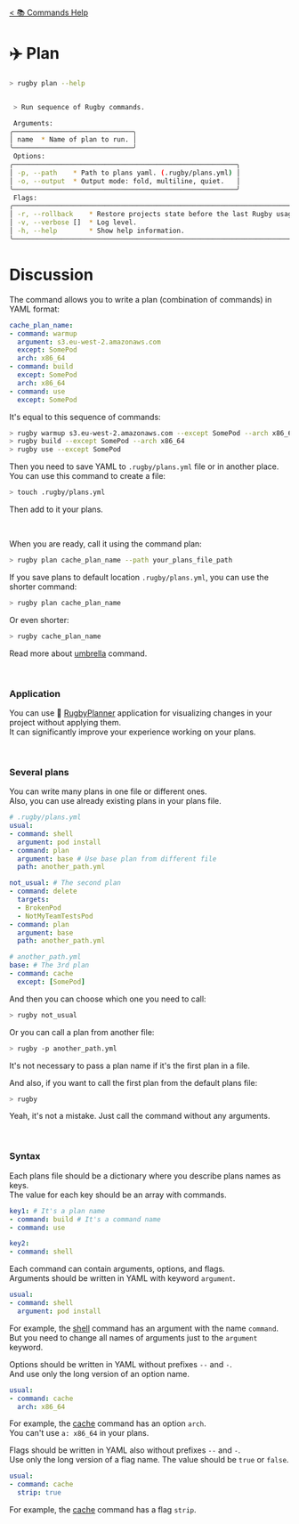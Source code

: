 [< 📚 Commands Help](README.md)

# ✈️ Plan

```sh
> rugby plan --help
```

```sh

 > Run sequence of Rugby commands.

 Arguments:
╭──────────────────────────────╮
│ name  * Name of plan to run. │
╰──────────────────────────────╯
 Options:
╭────────────────────────────────────────────────────────╮
│ -p, --path    * Path to plans yaml. (.rugby/plans.yml) │
│ -o, --output  * Output mode: fold, multiline, quiet.   │
╰────────────────────────────────────────────────────────╯
 Flags:
╭─────────────────────────────────────────────────────────────────────────╮
│ -r, --rollback    * Restore projects state before the last Rugby usage. │
│ -v, --verbose []  * Log level.                                          │
│ -h, --help        * Show help information.                              │
╰─────────────────────────────────────────────────────────────────────────╯
```

# Discussion

The command allows you to write a plan (combination of commands) in YAML format:
```yml
cache_plan_name:
- command: warmup
  argument: s3.eu-west-2.amazonaws.com
  except: SomePod
  arch: x86_64
- command: build
  except: SomePod
  arch: x86_64
- command: use
  except: SomePod
```

It's equal to this sequence of commands:
```sh
> rugby warmup s3.eu-west-2.amazonaws.com --except SomePod --arch x86_64
> rugby build --except SomePod --arch x86_64
> rugby use --except SomePod
```

Then you need to save YAML to `.rugby/plans.yml` file or in another place.\
You can use this command to create a file:
```sh
> touch .rugby/plans.yml
```
Then add to it your plans.

<br>

When you are ready, call it using the command plan:
```sh
> rugby plan cache_plan_name --path your_plans_file_path
```

If you save plans to default location `.rugby/plans.yml`, you can use the shorter command:
```sh
> rugby plan cache_plan_name
```

Or even shorter:
```sh
> rugby cache_plan_name
```
Read more about [umbrella](shortcuts/umbrella.md) command.

<br>

### Application

You can use 🏈 [RugbyPlanner](https://github.com/swiftyfinch/RugbyPlanner) application for visualizing changes in your project without applying them.\
It can significantly improve your experience working on your plans.

<br>

### Several plans

You can write many plans in one file or different ones.\
Also, you can use already existing plans in your plans file.
```yml
# .rugby/plans.yml
usual:
- command: shell
  argument: pod install
- command: plan
  argument: base # Use base plan from different file
  path: another_path.yml

not_usual: # The second plan
- command: delete
  targets:
  - BrokenPod
  - NotMyTeamTestsPod
- command: plan
  argument: base
  path: another_path.yml
```
```yml
# another_path.yml
base: # The 3rd plan
- command: cache
  except: [SomePod]
```

And then you can choose which one you need to call:
```sh
> rugby not_usual
```

Or you can call a plan from another file:
```sh
> rugby -p another_path.yml
```
It's not necessary to pass a plan name if it's the first plan in a file.

And also, if you want to call the first plan from the default plans file:
```sh
> rugby
```
Yeah, it's not a mistake. Just call the command without any arguments.

<br>

### Syntax

Each plans file should be a dictionary where you describe plans names as keys.\
The value for each key should be an array with commands.
```yml
key1: # It's a plan name
- command: build # It's a command name
- command: use

key2:
- command: shell
```

Each command can contain arguments, options, and flags.\
Arguments should be written in YAML with keyword `argument`.
```yml
usual:
- command: shell
  argument: pod install
```
For example, the [shell](shell.md) command has an argument with the name `command`.\
But you need to change all names of arguments just to the `argument` keyword.

Options should be written in YAML without prefixes `--` and `-`.\
And use only the long version of an option name.
```yml
usual:
- command: cache
  arch: x86_64
```
For example, the [cache](shortcuts/cache.md) command has an option `arch`.\
You can't use `a: x86_64` in your plans.

Flags should be written in YAML also without prefixes `--` and `-`.\
Use only the long version of a flag name. The value should be `true` or `false`.
```yml
usual:
- command: cache
  strip: true
```
For example, the [cache](shortcuts/cache.md) command has a flag `strip`.

